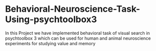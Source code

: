 # Behavioral-Neuroscience-Task-Using-psychtoolbox3
In this Project we have implemented behavioral task of visual search in psychtoolbox 3 which can be used for human and animal neuroscience experiments for studying value and memory
